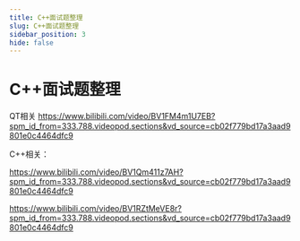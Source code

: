 ```yaml
---
title: C++面试题整理
slug: C++面试题整理
sidebar_position: 3
hide: false
---
```



# C++面试题整理

QT相关
https://www.bilibili.com/video/BV1FM4m1U7EB?spm_id_from=333.788.videopod.sections&vd_source=cb02f779bd17a3aad9801e0c4464dfc9

C++相关：

https://www.bilibili.com/video/BV1Qm411z7AH?spm_id_from=333.788.videopod.sections&vd_source=cb02f779bd17a3aad9801e0c4464dfc9

https://www.bilibili.com/video/BV1RZtMeVE8r?spm_id_from=333.788.videopod.sections&vd_source=cb02f779bd17a3aad9801e0c4464dfc9

